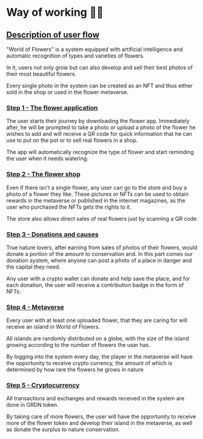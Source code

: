 # Way of working  👨‍🏫

## [Description of user flow](user-flow-diagram.md)

"World of Flowers" is a system equipped with artificial intelligence and automatic recognition of types and varieties of flowers.

&#x20;In it, users not only grow but can also develop and sell their best photos of their most beautiful flowers.&#x20;

Every single photo in the system can be created as an NFT and thus either sold in the shop or used in the flower metaverse.&#x20;

### [Step 1 - The flower application](mobile-application/)

The user starts their journey by downloading the flower app. Immediately after, he will be prompted to take a photo or upload a photo of the flower he wishes to add and will receive a QR code for quick information that he can use to put on the pot or to sell real flowers in a shop.&#x20;

The app will automatically recognize the type of flower and start reminding the user when it needs watering.&#x20;

### [Step 2 - The flower shop ](nft-flower-shop/)

Even if there isn't a single flower, any user can go to the store and buy a photo of a flower they like. These pictures or NFTs can be used to obtain rewards in the metaverse or published in the internet magazines, as the user who purchased the NFTs gets the rights to it.&#x20;

The store also allows direct sales of real flowers just by scanning a QR code&#x20;

### [Step 3 - Donations and causes](donations-and-causes/)&#x20;

True nature lovers, after earning from sales of photos of their flowers, would donate a portion of the amount to conservation and. In this part comes our donation system, where anyone can post a photo of a place in danger and the capital they need.&#x20;

Any user with a crypto wallet can donate and help save the place, and for each donation, the user will receive a contribution badge in the form of NFTs.&#x20;

### [Step 4 - Metaverse](metaverse/)

Every user with at least one uploaded flower, that they are caring for will receive an island in World of Flowers.

All islands are randomly distributed on a globe, with the size of the island growing according to the number of flowers the user has.&#x20;

By logging into the system every day, the player in the metaverse will have the opportunity to receive crypto currency, the amount of which is determined by how rare the flowers he grows in nature&#x20;

### [Step 5 - Cryptocurrency](grdn-crypto-token/)&#x20;

All transactions and exchanges and rewards received in the system are done in GRDN token.&#x20;

By taking care of more flowers, the user will have the opportunity to receive more of the flower token and develop their island in the metaverse, as well as donate the surplus to nature conservation.
